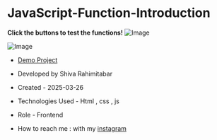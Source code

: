# JavaScript-Function-Introduction
**Click the buttons to test the functions!**
![Image](https://github.com/user-attachments/assets/0049477e-8057-40de-8639-e303c62770c1)

![Image](https://github.com/user-attachments/assets/456aaadc-172c-464a-815e-727aeb6f5768)



- [Demo Project](https://rahimitabarshiva.github.io/JavaScript-Function-Introduction/)

- Developed by Shiva Rahimitabar

- Created - 2025-03-26

- Technologies Used - Html , css , js 

 

- Role - Frontend

- How to reach me : with my [instagram](https://www.instagram.com/shiva.rahimitabar.dev)
